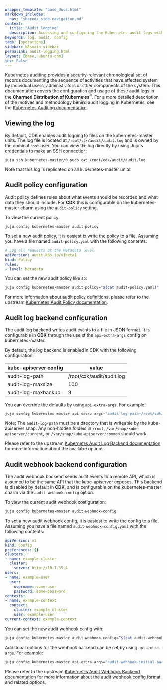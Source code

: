 ```yaml
---
wrapper_template: "base_docs.html"
markdown_includes:
  nav: "shared/_side-navigation.md"
context:
  title: "Audit logging"
  description: Accessing and configuring the Kubernetes audit logs with CDK
keywords: log, audit, config
tags: [operations]
sidebar: k8smain-sidebar
permalink: audit-logging.html
layout: [base, ubuntu-com]
toc: False
---
```


Kubernetes auditing provides a security-relevant chronological set of records
documenting the sequence of activities that have affected system by individual
users, administrators or other components of the system. This documentation
covers the configuration and usage of these audit logs in the
**Charmed Distribution of Kubernetes<sup>&reg;</sup>**. For a more detailed
description of the motives and methodology behind audit logging in Kubernetes, see
the [Kubernetes Auditing documentation][k8s-audit].


## Viewing the log

By default, CDK enables audit logging to files on the kubernetes-master units. The log
file is located at `/root/cdk/audit/audit.log` and is owned by the nominal `root` user. You
can view the log directly by using Juju's credentials to make an SSH connection:

```
juju ssh kubernetes-master/0 sudo cat /root/cdk/audit/audit.log
```

Note that this log is replicated on all kubernetes-master units.

## Audit policy configuration

Audit policy defines rules about what events should be recorded and what data
they should include.  For **CDK** this is configurable on the kubernetes-master charm
using the `audit-policy` setting.

To view the current policy:

```bash
juju config kubernetes-master audit-policy
```

To set a new audit policy, it is easiest to write the policy to a file. Assuming you have a file
named `audit-policy.yaml` with the following contents:

```yaml
# Log all requests at the Metadata level.
apiVersion: audit.k8s.io/v1beta1
kind: Policy
rules:
- level: Metadata
```

You can set the new audit policy like so:

```bash
juju config kubernetes-master audit-policy="$(cat audit-policy.yaml)"
```

For more information about audit policy definitions, please refer to the
upstream [Kubernetes Audit Policy documentation][k8s-audit-policy].

## Audit log backend configuration

The audit log backend writes audit events to a file in JSON format. It is configurable in
**CDK**  through the use of the `api-extra-args` config on kubernetes-master.

By default, the log backend is enabled in CDK with the following configuration:

| kube-apiserver config | value |
| --------------------------------- | ----- |
| audit-log-path                | /root/cdk/audit/audit.log |
| audit-log-maxsize          | 100 |
| audit-log-maxbackup   | 9 |

You can override the defaults by using `api-extra-args`. For example:

```bash
juju config kubernetes-master api-extra-args="audit-log-path=/root/cdk/my-audit-location audit-log-maxage=30 audit-log-maxsize=200 audit-log-maxbackup=5"
```

<div class="p-notification--caution">
  <p markdown="1" class="p-notification__response">
    <span class="p-notification__status">Note:</span>
    The <code>audit-log-path</code> must be a directory that is writeable by the
     kube-apiserver snap.
     Any non-hidden folders in <code>/root</code>, <code>/var/snap/kube-apiserver/current</code>, or
     <code>/var/snap/kube-apiserver/common</code> should work.
  </p>
</div>


Please refer to the upstream
[Kubernetes Audit Log Backend documentation][k8s-audit-log]
for more information about the available options.

## Audit webhook backend configuration

The audit webhook backend sends audit events to a remote API, which is assumed to be
the same API that the kube-apiserver exposes. This backend is disabled by default in
**CDK**, and is configurable on the kubernetes-master charm via the
`audit-webhook-config` option.

To view the current audit webhook configuration:

```bash
juju config kubernetes-master audit-webhook-config
```

To set a new audit webhook config, it is easiest to write the config to a file.
Assuming you have a file named `audit-webhook-config.yaml` with the following contents:

```yaml
apiVersion: v1
kind: Config
preferences: {}
clusters:
- name: example-cluster
  cluster:
    server: http://10.1.35.4
users:
- name: example-user
  user:
    username: some-user
    password: some-password
contexts:
- name: example-context
  context:
    cluster: example-cluster
    user: example-user
current-context: example-context
```

You can set the new audit webhook config with:

```bash
juju config kubernetes-master audit-webhook-config=”$(cat audit-webhook-config.yaml)”
```

Additional options for the webhook backend can be set by using `api-extra-args`.
For example:

```bash
juju config kubernetes-master api-extra-args="audit-webhook-initial-backoff=20s"
```

Please refer to the upstream
[Kubernetes Audit Webhook Backend documentation][k8s-audit-backend] for more
information about the audit webhook config format and related options.

<!-- LINKS -->
[k8s-audit]: https://kubernetes.io/docs/tasks/debug-application-cluster/audit/
[k8s-audit-policy]: https://kubernetes.io/docs/tasks/debug-application-cluster/audit/#policy
[k8s-audit-log]: https://kubernetes.io/docs/tasks/debug-application-cluster/audit/#log-backend
[k8s-audit-backend]: https://kubernetes.io/docs/tasks/debug-application-cluster/audit/#webhook-backend
